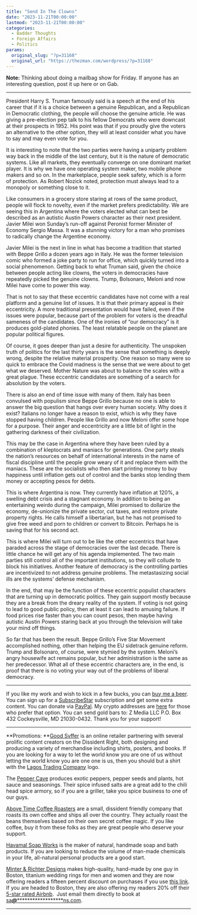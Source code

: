 ```yaml
---
title: "Send In The Clowns"
date: "2023-11-21T00:00:00"
lastmod: "2023-11-21T00:00:00"
categories:
  - Badder Thoughts
  - Foreign Affairs
  - Politics
params:
  original_slug: "?p=31168"
  original_url: "https://thezman.com/wordpress/?p=31168"
---
```


**Note:** Thinking about doing a mailbag show for Friday. If anyone has
an interesting question, post it up here or on Gab.

------------------------------------------------------------------------

President Harry S. Truman famously said is a speech at the end of his
career that if it is a choice between a genuine Republican, and a
Republican in Democratic clothing, the people will choose the genuine
article. He was giving a pre-election pep talk to his fellow Democrats
who were downcast at their prospects in 1952. His point was that if you
proudly give the voters an alternative to the other option, they will at
least consider what you have to say and may even vote for you.

It is interesting to note that the two parties were having a uniparty
problem way back in the middle of the last century, but it is the nature
of democratic systems. Like all markets, they eventually converge on one
dominant market player. It is why we have one operating system maker,
two mobile phone makers and so on. In the marketplace, people seek
safety, which is a form of protection. As Robert Nozick noted,
protection must always lead to a monopoly or something close to it.

Like consumers in a grocery store staring at rows of the same product,
people will flock to novelty, even if the market prefers predictability.
We are seeing this in Argentina where the voters elected what can best
be described as an autistic Austin Powers character as their next
president. Javier Milei won Sunday’s run-off against Peronist former
Minister of Economy Sergio Massa. It was a stunning victory for a man
who promises to radically change the Argentine economy.

Javier Milei is the next in line in what has become a tradition that
started with Beppe Grillo a dozen years ago in Italy. He was the former
television comic who formed a joke party to run for office, which
quickly turned into a social phenomenon. Getting back to what Truman
said, given the choice between people acting like clowns, the voters in
democracies have repeatedly picked the genuine clowns. Trump, Bolsonaro,
Meloni and now Milei have come to power this way.

That is not to say that these eccentric candidates have not come with a
real platform and a genuine list of issues. It is that their primary
appeal is their eccentricity. A more traditional presentation would have
failed, even if the issues were popular, because part of the problem for
voters is the dreadful sameness of the candidates. One of the ironies of
“our democracy” is it produces gold-plated phonies. The least relatable
people on the planet are popular political figures.

Of course, it goes deeper than just a desire for authenticity. The
unspoken truth of politics for the last thirty years is the sense that
something is deeply wrong, despite the relative material prosperity. One
reason so many were so quick to embrace the Covid madness is the sense
that we were about to get what we deserved. Mother Nature was about to
balance the scales with a great plague. These eccentric candidates are
something of a search for absolution by the voters.

There is also an end of time issue with many of them. Italy has been
convulsed with populism since Beppe Grillo because no one is able to
answer the big question that hangs over every human society. Why does it
exist? Italians no longer have a reason to exist, which is why they have
stopped having children. People like Grillo and now Meloni offer some
hope for a purpose. Their anger and eccentricity are a little bit of
light in the gathering darkness of their civilization.

This may be the case in Argentina where they have been ruled by a
combination of kleptocrats and maniacs for generations. One party steals
the nation’s resources on behalf of international interests in the name
of fiscal discipline until the people grow weary of it and replace them
with the maniacs. These are the socialists who then start printing money
to buy happiness until inflation gets out of control and the banks stop
lending them money or accepting pesos for debts.

This is where Argentina is now. They currently have inflation at 120%, a
swelling debt crisis and a stagnant economy. In addition to being an
entertaining weirdo during the campaign, Milei promised to dollarize the
economy, de-unionize the private sector, cut taxes, and restore private
property rights. He calls himself a libertarian, but he has not promised
to give free weed and porn to children or convert to Bitcoin. Perhaps he
is saving that for his second act.

This is where Milei will turn out to be like the other eccentrics that
have paraded across the stage of democracies over the last decade. There
is little chance he will get any of his agenda implemented. The two main
parties still control all of the important institutions, so they will
collude to block his initiatives. Another feature of democracy is the
controlling parties are incentivized to not address genuine problems.
The metastasizing social ills are the systems’ defense mechanism.

In the end, that may be the function of these eccentric populist
characters that are turning up in democratic politics. They gain support
mostly because they are a break from the dreary reality of the system.
If voting is not going to lead to good public policy, then at least it
can lead to amusing failure. If food prices rise faster than you can
count pesos, then maybe having autistic Austin Powers staring back at
you through the television will take your mind off things.

So far that has been the result. Beppe Grillo’s Five Star Movement
accomplished nothing, other than helping the EU sidetrack genuine
reform. Trump and Bolsonaro, of course, were stymied by the system.
Meloni’s angry housewife act remains popular, but her administration is
the same as her predecessor. What all of these eccentric characters are,
in the end, is proof that there is no voting your way out of the
problems of liberal democracy.

------------------------------------------------------------------------

If you like my work and wish to kick in a few bucks, you can
<a href="https://www.buymeacoffee.com/mujolulu" rel="noopener"
target="_blank">buy me a beer</a>. You can sign up for a
<a href="https://www.subscribestar.com/the-z-blog" rel="noopener"
target="_blank">SubscribeStar</a> subscription and get some extra
content. You can donate via <a
href="https://www.paypal.com/donate/?cmd=_s-xclick&amp;hosted_button_id=UDAS2Q8JYA6CN&amp;source=url"
rel="noopener" target="_blank">PayPal</a>. My crypto addresses are
<a href="https://thezman.com/wordpress/?page_id=22713" rel="noopener"
target="_blank">here</a> for those who prefer that option. You can send
gold bars to: Z Media LLC P.O. Box 432 Cockeysville, MD 21030-0432.
Thank you for your support!

------------------------------------------------------------------------

**Promotions: **<a href="https://goodsvffer.com/" rel="noopener" target="_blank">Good
Svffer</a> is an online retailer partnering with several prolific
content creators on the Dissident Right, both designing and producing a
variety of merchandise including shirts, posters, and books. If you are
looking for a way to let the world know you are one of us without
letting the world know you are one one is us, then you should but a
shirt with the
<a href="https://goodsvffer.com/products/lagos-trading-company"
rel="noopener" target="_blank">Lagos Trading Company</a> logo.

The <a href="https://peppercave.com/shop/ols/products" rel="noopener"
target="_blank">Pepper Cave</a> produces exotic peppers, pepper seeds
and plants, hot sauce and seasonings. Their spice infused salts are a
great add to the chili head spice armory, so if you are a griller, take
you spice business to one of our guys.

<a href="https://abovetimecoffee.com/" rel="noopener"
target="_blank">Above Time Coffee Roasters</a> are a small, dissident
friendly company that roasts its own coffee and ships all over the
country. They actually roast the beans themselves based on their own
secret coffee magic. If you like coffee, buy it from these folks as they
are great people who deserve your support.

<a href="https://havamalsoapworks.com/" rel="noopener"
target="_blank">Havamal Soap Works</a> is the maker of natural, handmade
soap and bath products. If you are looking to reduce the volume of
man-made chemicals in your life, all-natural personal products are a
good start.

<a href="https://www.minterandrichterdesigns.com/"
rel="noreferrer nofollow noopener" target="_blank">Minter &amp; Richter
Designs</a> makes high-quality, hand-made by one guy in Boston, titanium
wedding rings for men and women and they are now offering readers a
fifteen percent discount on purchases if you use
<a href="https://www.minterandrichterdesigns.com/discount/ZMAN"
rel="noreferrer nofollow noopener" target="_blank">this link</a>.
<span class="highlight"><span class="colour"><span class="font"><span class="size">If
you are headed to Boston, they are also offering my readers 20% off
their <a
href="https://www.airbnb.com/users/7988017/listings?user_id=7988017&amp;s=3"
rel="noopener noreferrer" target="_blank">5-star rated Airbnb</a>.  Just
email them directly to book at
<a href="mailto:sa***@*********************ns.com"
data-original-string="zpGBCXpbVfLo58ZomWp+rg==cb7NpX0nXYhBKiFHwUBuQ6RNZpJn1/ZaYtbA5UvYZacUrvZphDdMLWjTXHU6wgW1WUF"><span
class="apbct-email-encoder"
data-original-string="FDCOfLAO1HcNIGuy2IjyDg==cb7G2CtXooaUczYiru6KJ7NdamY7+RKnlDpcgxzplk3bc3gOwhJu+rC7HRcg0RJE+M8"
title="This contact has been encoded by Anti-Spam by CleanTalk. Click to decode. To finish the decoding make sure that JavaScript is enabled in your browser.">sa<span
class="apbct-blur">***</span>@<span
class="apbct-blur">*********************</span>ns.com</span></a>.</span></span></span></span>

------------------------------------------------------------------------
